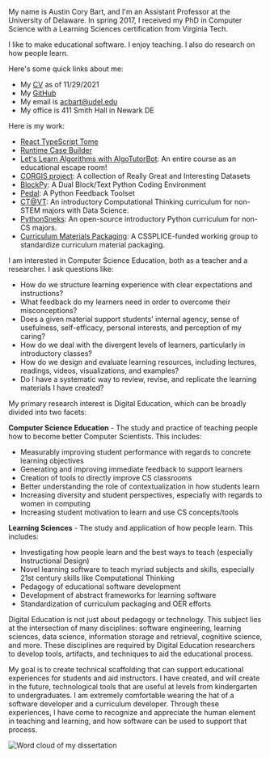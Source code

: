 My name is Austin Cory Bart, and I'm an Assistant Professor at the University of Delaware. In spring 2017, I received my PhD in Computer Science with a Learning Sciences certification from Virginia Tech.

I like to make educational software. I enjoy teaching. I also do research on how people learn.

Here's some quick links about me:

* My [CV](/papers/Bart_CV.pdf) as of 11/29/2021
* My [GitHub](https://github.com/acbart)
* My email is [acbart@udel.edu](acbart@udel.edu)
* My office is 411 Smith Hall in Newark DE

Here is my work:

* [React TypeScript Tome](https://frontend-fun.github.io/react-hooks-typescript-tome/)
* [Runtime Case Builder](https://acbart.github.io/runtime-case-builder/?preload=RCB_find_with_break_dynamic.json)
* [Let's Learn Algorithms with AlgoTutorBot](http://algotutorbot.com): An entire course as an educational escape room!
* [CORGIS project](http://think.cs.vt.edu/corgis): A collection of Really Great and Interesting Datasets
* [BlockPy](http://think.cs.vt.edu/blockpy): A Dual Block/Text Python Coding Environment
* [Pedal](https://github.com/acbart/pedal/): A Python Feedback Toolset
* [CT@VT](http://think.cs.vt.edu/ct/): An introductory Computational Thinking curriculum for non-STEM majors with Data Science.
* [PythonSneks](https://acbart.github.io/python-sneks/): An open-source introductory Python curriculum for non-CS majors.
* [Curriculum Materials Packaging](http://cssplice-cm.github.io): A CSSPLICE-funded working group to standardize curriculum material packaging.

I am interested in Computer Science Education, both as a teacher and a researcher. I ask questions like:

* How do we structure learning experience with clear expectations and instructions?
* What feedback do my learners need in order to overcome their misconceptions?
* Does a given material support students' internal agency, sense of usefulness, self-efficacy, personal interests, and perception of my caring?
* How do we deal with the divergent levels of learners, particularly in introductory classes?
* How do we design and evaluate learning resources, including lectures, readings, videos, visualizations, and examples?
* Do I have a systematic way to review, revise, and replicate the learning materials I have created?

My primary research interest is Digital Education, which can be broadly divided into two facets:

**Computer Science Education** - The study and practice of teaching people how to become better Computer Scientists. This includes:

* Measurably improving student performance with regards to concrete learning objectives
* Generating and improving immediate feedback to support learners
* Creation of tools to directly improve CS classrooms
* Better understanding the role of contextualization in how students learn
* Increasing diversity and student perspectives, especially with regards to women in computing
* Increasing student motivation to learn and use CS concepts/tools

**Learning Sciences** - The study and application of how people learn. This includes:

* Investigating how people learn and the best ways to teach (especially Instructional Design)
* Novel learning software to teach myriad subjects and skills, especially 21st century skills like Computational Thinking
* Pedagogy of educational software development
* Development of abstract frameworks for learning software
* Standardization of curriculum packaging and OER efforts

Digital Education is not just about pedagogy or technology. This subject lies at the intersection of many disciplines: software engineering, learning sciences, data science, information storage and retrieval, cognitive science, and more. These disciplines are required by Digital Education researchers to develop tools, artifacts, and techniques to aid the educational process.

My goal is to create technical scaffolding that can support educational experiences for students and aid instructors. I have created, and will create in the future, technological tools that are useful at levels from kindergarten to undergraduates. I am extremely comfortable wearing the hat of a software developer and a curriculum developer. Through these experiences, I have come to recognize and appreciate the human element in teaching and learning, and how software can be used to support that process.

![Word cloud of my dissertation](images/dissertation-word-cloud.png)
